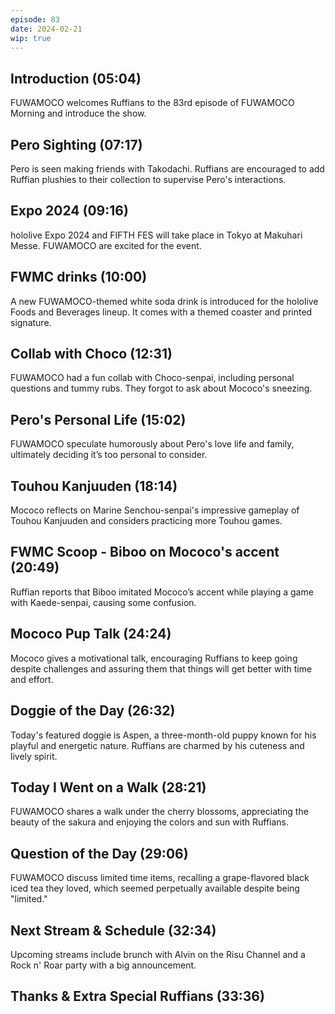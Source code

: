 ```yaml
---
episode: 83
date: 2024-02-21
wip: true
---
```


## Introduction (05:04)

FUWAMOCO welcomes Ruffians to the 83rd episode of FUWAMOCO Morning and introduce the show.

## Pero Sighting (07:17)

Pero is seen making friends with Takodachi. Ruffians are encouraged to add Ruffian plushies to their collection to supervise Pero's interactions​​.

## Expo 2024 (09:16)

hololive Expo 2024 and FIFTH FES will take place in Tokyo at Makuhari Messe. FUWAMOCO are excited for the event.

## FWMC drinks (10:00)

A new FUWAMOCO-themed white soda drink is introduced for the hololive Foods and Beverages lineup. It comes with a themed coaster and printed signature​​.

## Collab with Choco (12:31)

FUWAMOCO had a fun collab with Choco-senpai, including personal questions and tummy rubs. They forgot to ask about Mococo's sneezing.

## Pero's Personal Life (15:02)

FUWAMOCO speculate humorously about Pero's love life and family, ultimately deciding it’s too personal to consider.

## Touhou Kanjuuden (18:14)

Mococo reflects on Marine Senchou-senpai's impressive gameplay of Touhou Kanjuuden and considers practicing more Touhou games.

## FWMC Scoop - Biboo on Mococo's accent (20:49)

Ruffian reports that Biboo imitated Mococo’s accent while playing a game with Kaede-senpai, causing some confusion.

## Mococo Pup Talk (24:24)

Mococo gives a motivational talk, encouraging Ruffians to keep going despite challenges and assuring them that things will get better with time and effort​​.

## Doggie of the Day (26:32)

Today's featured doggie is Aspen, a three-month-old puppy known for his playful and energetic nature. Ruffians are charmed by his cuteness and lively spirit​​.

## Today I Went on a Walk (28:21)

FUWAMOCO shares a walk under the cherry blossoms, appreciating the beauty of the sakura and enjoying the colors and sun with Ruffians​​.

## Question of the Day (29:06)

FUWAMOCO discuss limited time items, recalling a grape-flavored black iced tea they loved, which seemed perpetually available despite being "limited."

## Next Stream & Schedule (32:34)

Upcoming streams include brunch with Alvin on the Risu Channel and a Rock n' Roar party with a big announcement.

## Thanks & Extra Special Ruffians (33:36)
